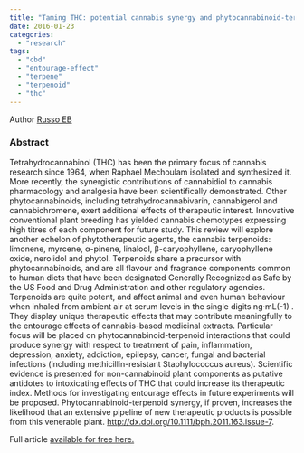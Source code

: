 ```yaml
---
title: "Taming THC: potential cannabis synergy and phytocannabinoid-terpenoid entourage effects."
date: 2016-01-23
categories: 
  - "research"
tags: 
  - "cbd"
  - "entourage-effect"
  - "terpene"
  - "terpenoid"
  - "thc"
---
```


Author [Russo EB](http://www.ncbi.nlm.nih.gov/pubmed/?term=Russo%20EB%5BAuthor%5D&cauthor=true&cauthor_uid=21749363)

### Abstract

Tetrahydrocannabinol (THC) has been the primary focus of cannabis research since 1964, when Raphael Mechoulam isolated and synthesized it. More recently, the synergistic contributions of cannabidiol to cannabis pharmacology and analgesia have been scientifically demonstrated. Other phytocannabinoids, including tetrahydrocannabivarin, cannabigerol and cannabichromene, exert additional effects of therapeutic interest. Innovative conventional plant breeding has yielded cannabis chemotypes expressing high titres of each component for future study. This review will explore another echelon of phytotherapeutic agents, the cannabis terpenoids: limonene, myrcene, α-pinene, linalool, β-caryophyllene, caryophyllene oxide, nerolidol and phytol. Terpenoids share a precursor with phytocannabinoids, and are all flavour and fragrance components common to human diets that have been designated Generally Recognized as Safe by the US Food and Drug Administration and other regulatory agencies. Terpenoids are quite potent, and affect animal and even human behaviour when inhaled from ambient air at serum levels in the single digits ng·mL(-1) . They display unique therapeutic effects that may contribute meaningfully to the entourage effects of cannabis-based medicinal extracts. Particular focus will be placed on phytocannabinoid-terpenoid interactions that could produce synergy with respect to treatment of pain, inflammation, depression, anxiety, addiction, epilepsy, cancer, fungal and bacterial infections (including methicillin-resistant Staphylococcus aureus). Scientific evidence is presented for non-cannabinoid plant components as putative antidotes to intoxicating effects of THC that could increase its therapeutic index. Methods for investigating entourage effects in future experiments will be proposed. Phytocannabinoid-terpenoid synergy, if proven, increases the likelihood that an extensive pipeline of new therapeutic products is possible from this venerable plant. http://dx.doi.org/10.1111/bph.2011.163.issue-7.

Full article [available for free here.](http://www.ncbi.nlm.nih.gov/pmc/articles/PMC3165946/)
